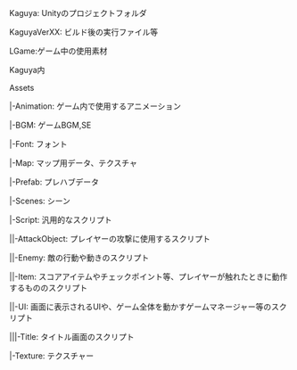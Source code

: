 Kaguya: Unityのプロジェクトフォルダ


KaguyaVerXX: ビルド後の実行ファイル等

LGame:ゲーム中の使用素材



Kaguya内

Assets

|-Animation: ゲーム内で使用するアニメーション

|-BGM: ゲームBGM,SE

|-Font: フォント

|-Map: マップ用データ、テクスチャ

|-Prefab: プレハブデータ

|-Scenes: シーン

|-Script: 汎用的なスクリプト

||-AttackObject: プレイヤーの攻撃に使用するスクリプト

||-Enemy: 敵の行動や動きのスクリプト

||-Item: スコアアイテムやチェックポイント等、プレイヤーが触れたときに動作するもののスクリプト

||-UI: 画面に表示されるUIや、ゲーム全体を動かすゲームマネージャー等のスクリプト

|||-Title: タイトル画面のスクリプト

|-Texture: テクスチャー
